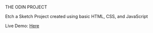 THE ODIN PROJECT

Etch a Sketch Project created using basic HTML, CSS, and JavaScript

Live Demo: [Here](https://catanman-eng.github.io/Etch-a-Sketch/)